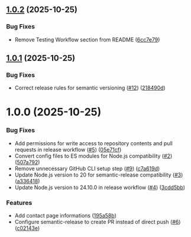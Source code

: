 ## [1.0.2](https://github.com/RyanPrado/eniac_projeto_2_sem/compare/v1.0.1...v1.0.2) (2025-10-25)


### Bug Fixes

* Remove Testing Workflow section from README ([6cc7e79](https://github.com/RyanPrado/eniac_projeto_2_sem/commit/6cc7e7941e525d7ff6c5d32046c34b2d1a53cfc1))

## [1.0.1](https://github.com/RyanPrado/eniac_projeto_2_sem/compare/v1.0.0...v1.0.1) (2025-10-25)


### Bug Fixes

* Correct release rules for semantic versioning ([#12](https://github.com/RyanPrado/eniac_projeto_2_sem/issues/12)) ([218490d](https://github.com/RyanPrado/eniac_projeto_2_sem/commit/218490dcc3d04cd67e4e894e0dc9226e5718b929))

# 1.0.0 (2025-10-25)


### Bug Fixes

* Add permissions for write access to repository contents and pull requests in release workflow ([#5](https://github.com/RyanPrado/eniac_projeto_2_sem/issues/5)) ([05e71cf](https://github.com/RyanPrado/eniac_projeto_2_sem/commit/05e71cff7e9d08d9fe247a7d360204873cd37731))
* Convert config files to ES modules for Node.js compatibility ([#2](https://github.com/RyanPrado/eniac_projeto_2_sem/issues/2)) ([507a792](https://github.com/RyanPrado/eniac_projeto_2_sem/commit/507a79251d05660175f3ce070ffb0c41bc8e3c6d))
* Remove unnecessary GitHub CLI setup step ([#9](https://github.com/RyanPrado/eniac_projeto_2_sem/issues/9)) ([c7a619d](https://github.com/RyanPrado/eniac_projeto_2_sem/commit/c7a619d24c90e7e0a46981209cf3fca19f9c8ca6))
* Update Node.js version to 20 for semantic-release compatibility ([#3](https://github.com/RyanPrado/eniac_projeto_2_sem/issues/3)) ([a336418](https://github.com/RyanPrado/eniac_projeto_2_sem/commit/a336418ad2b7e55e866628608eb1167501bd3fc6))
* Update Node.js version to 24.10.0 in release workflow ([#4](https://github.com/RyanPrado/eniac_projeto_2_sem/issues/4)) ([3cdd5bb](https://github.com/RyanPrado/eniac_projeto_2_sem/commit/3cdd5bb9a4da8cd140d30a48f3974d520b5d8556))


### Features

* Add contact page informations ([195a58b](https://github.com/RyanPrado/eniac_projeto_2_sem/commit/195a58b8bb078fbd2b4414e6ffdd0a724c0076da))
* Configure semantic-release to create PR instead of direct push ([#6](https://github.com/RyanPrado/eniac_projeto_2_sem/issues/6)) ([c02143e](https://github.com/RyanPrado/eniac_projeto_2_sem/commit/c02143e68f6f43193bcc0d2796d9fea972c31d4a))
